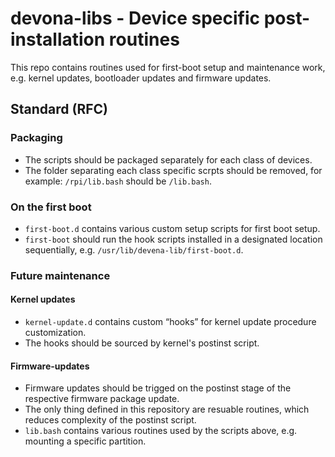 # devona-libs - Device specific post-installation routines

This repo contains routines used for first-boot setup and maintenance work, e.g. kernel updates, bootloader updates and firmware updates.

## Standard (RFC)

### Packaging

- The scripts should be packaged separately for each class of devices.
- The folder separating each class specific scrpts should be removed, for example:
  `/rpi/lib.bash` should be `/lib.bash`.

### On the first boot

- `first-boot.d` contains various custom setup scripts for first boot setup.
- `first-boot` should run the hook scripts installed in a designated location sequentially, e.g. `/usr/lib/devena-lib/first-boot.d`.

### Future maintenance

#### Kernel updates

- `kernel-update.d` contains custom “hooks” for kernel update procedure customization.
- The hooks should be sourced by kernel's postinst script.

#### Firmware-updates

- Firmware updates should be trigged on the postinst stage of the respective firmware package update.
- The only thing defined in this repository are resuable routines, which reduces complexity of the postinst script.
- `lib.bash` contains various routines used by the scripts above, e.g. mounting a specific partition.

